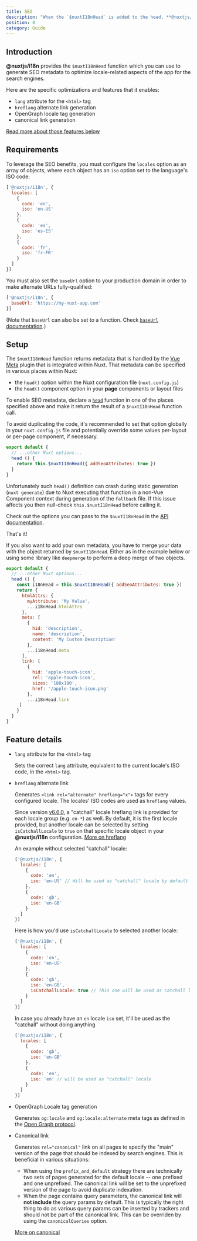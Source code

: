 ```yaml
---
title: SEO
description: "When the `$nuxtI18nHead` is added to the head, **@nuxtjs/i18n** attempts to add some metadata to improve your pages SEO. Here's what it does"
position: 8
category: Guide
---
```


## Introduction

**@nuxtjs/i18n** provides the `$nuxtI18nHead` function which you can use to generate SEO metadata to optimize locale-related aspects of the app for the search engines.

Here are the specific optimizations and features that it enables:
- `lang` attribute for the `<html>` tag
- `hreflang` alternate link generation
- OpenGraph locale tag generation
- canonical link generation

[Read more about those features below](#feature-details)

## Requirements

To leverage the SEO benefits, you must configure the `locales` option as an array of objects, where each object has an `iso` option set to the language's ISO code:

```js {}[nuxt.config.js]
['@nuxtjs/i18n', {
  locales: [
    {
      code: 'en',
      iso: 'en-US'
    },
    {
      code: 'es',
      iso: 'es-ES'
    },
    {
      code: 'fr',
      iso: 'fr-FR'
    }
  ]
}]
```

You must also set the `baseUrl` option to your production domain in order to make alternate URLs fully-qualified:

```js {}[nuxt.config.js]
['@nuxtjs/i18n', {
  baseUrl: 'https://my-nuxt-app.com'
}]
```

(Note that `baseUrl` can also be set to a function. Check [`baseUrl` documentation](/options-reference#baseurl).)

## Setup

The `$nuxtI18nHead` function returns metadata that is handled by the [Vue Meta](https://github.com/nuxt/vue-meta) plugin that is integrated within Nuxt. That metadata can be specified in various places within Nuxt:
 - the `head()` option within the Nuxt configuration file (`nuxt.config.js`)
 - the `head()` component option in your **page** components or layout files

To enable SEO metadata, declare a [`head`](https://nuxtjs.org/guides/features/meta-tags-seo) function in one of the places specified above and make it return the result of a `$nuxtI18nHead` function call.

To avoid duplicating the code, it's recommended to set that option globally in your `nuxt.config.js` file and potentially override some values per-layout or per-page component, if necessary.

```js {}[nuxt.config.js]
export default {
  // ...other Nuxt options...
  head () {
    return this.$nuxtI18nHead({ addSeoAttributes: true })
  }
}
```

<alert type="warning">

Unfortunately such `head()` definition can crash during static generation (`nuxt generate`) due to Nuxt executing that function in a non-Vue Component context during generation of the `fallback` file. If this issue affects you then null-check `this.$nuxtI18nHead` before calling it.

</alert>

Check out the options you can pass to the `$nuxtI18nHead` in the [API documentation](/api#nuxti18nhead).

That's it!

If you also want to add your own metadata, you have to merge your data with the object returned by `$nuxtI18nHead`. Either as in the example below or using some library like `deepmerge` to perform a deep merge of two objects.

```js {}[nuxt.config.js]
export default {
  // ...other Nuxt options...
  head () {
    const i18nHead = this.$nuxtI18nHead({ addSeoAttributes: true })
    return {
      htmlAttrs: {
        myAttribute: 'My Value',
        ...i18nHead.htmlAttrs
      },
      meta: [
        {
          hid: 'description',
          name: 'description',
          content: 'My Custom Description'
        },
        ...i18nHead.meta
      ],
      link: [
        {
          hid: 'apple-touch-icon',
          rel: 'apple-touch-icon',
          sizes: '180x180',
          href: '/apple-touch-icon.png'
        },
        ...i18nHead.link
     ]
    }
  }
}
```

## Feature details

- `lang` attribute for the `<html>` tag

  Sets the correct `lang` attribute, equivalent to the current locale's ISO code, in the `<html>` tag.

- `hreflang` alternate link

  Generates `<link rel="alternate" hreflang="x">` tags for every configured locale. The locales' ISO codes are used as `hreflang` values.

  Since version [v6.6.0](https://github.com/nuxt-community/i18n-module/releases/tag/v6.6.0), a "catchall" locale hreflang link is provided for each locale group (e.g. `en-*`) as well. By default, it is the first locale provided, but another locale can be selected by setting `isCatchallLocale` to `true` on that specific locale object in your **@nuxtjs/i18n** configuration. [More on hreflang](https://support.google.com/webmasters/answer/189077)

  An example without selected "catchall" locale:

  ```js {}[nuxt.config.js]
  ['@nuxtjs/i18n', {
    locales: [
      {
        code: 'en',
        iso: 'en-US' // Will be used as "catchall" locale by default
      },
      {
        code: 'gb',
        iso: 'en-GB'
      }
    ]
  }]
  ```

  Here is how you'd use `isCatchallLocale` to selected another locale:

  ```js {}[nuxt.config.js]
  ['@nuxtjs/i18n', {
    locales: [
      {
        code: 'en',
        iso: 'en-US'
      },
      {
        code: 'gb',
        iso: 'en-GB',
        isCatchallLocale: true // This one will be used as catchall locale
      }
    ]
  }]
  ```

  In case you already have an `en` locale `iso` set, it'll be used as the "catchall" without doing anything

  ```js {}[nuxt.config.js]
  ['@nuxtjs/i18n', {
    locales: [
      {
        code: 'gb',
        iso: 'en-GB'
      },
      {
        code: 'en',
        iso: 'en' // will be used as "catchall" locale
      }
    ]
  }]
  ```

- OpenGraph Locale tag generation

  Generates `og:locale` and `og:locale:alternate` meta tags as defined in the [Open Graph protocol](http://ogp.me/#optional).

- Canonical link

  Generates `rel="canonical"` link on all pages to specify the "main" version of the page that should be indexed by search engines. This is beneficial in various situations:
  - When using the `prefix_and_default` strategy there are technically two sets of pages generated for the default locale -- one prefixed and one unprefixed. The canonical link will be set to the unprefixed version of the page to avoid duplicate indexation.
  - When the page contains query parameters, the canonical link will **not include** the query params by default. This is typically the right thing to do as various query params can be inserted by trackers and should not be part of the canonical link. This can be overriden by using the `canonicalQueries` option.

  [More on canonical](https://support.google.com/webmasters/answer/182192#dup-content)
